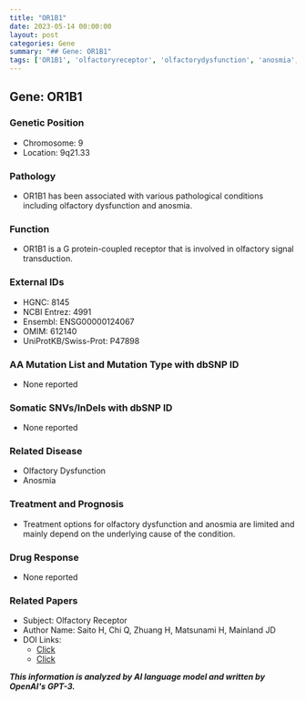 ```yaml
---
title: "OR1B1"
date: 2023-05-14 00:00:00
layout: post
categories: Gene
summary: "## Gene: OR1B1"
tags: ['OR1B1', 'olfactoryreceptor', 'olfactorydysfunction', 'anosmia', 'GPCR', 'signaltransduction', 'genetics', 'pathology']
---
```


## Gene: OR1B1

### Genetic Position
- Chromosome: 9
- Location: 9q21.33

### Pathology
- OR1B1 has been associated with various pathological conditions including olfactory dysfunction and anosmia.

### Function
- OR1B1 is a G protein-coupled receptor that is involved in olfactory signal transduction.

### External IDs
- HGNC: 8145
- NCBI Entrez: 4991
- Ensembl: ENSG00000124067
- OMIM: 612140
- UniProtKB/Swiss-Prot: P47898

### AA Mutation List and Mutation Type with dbSNP ID
- None reported

### Somatic SNVs/InDels with dbSNP ID
- None reported

### Related Disease
- Olfactory Dysfunction
- Anosmia

### Treatment and Prognosis
- Treatment options for olfactory dysfunction and anosmia are limited and mainly depend on the underlying cause of the condition.

### Drug Response
- None reported

### Related Papers
- Subject: Olfactory Receptor
- Author Name: Saito H, Chi Q, Zhuang H, Matsunami H, Mainland JD
- DOI Links: 
    - [Click](https://doi.org/10.1016/b978-0-12-394447-4.00022-5)
    - [Click](https://doi.org/10.1073/pnas.1512074112)

**_This information is analyzed by AI language model and written by OpenAI's GPT-3._**